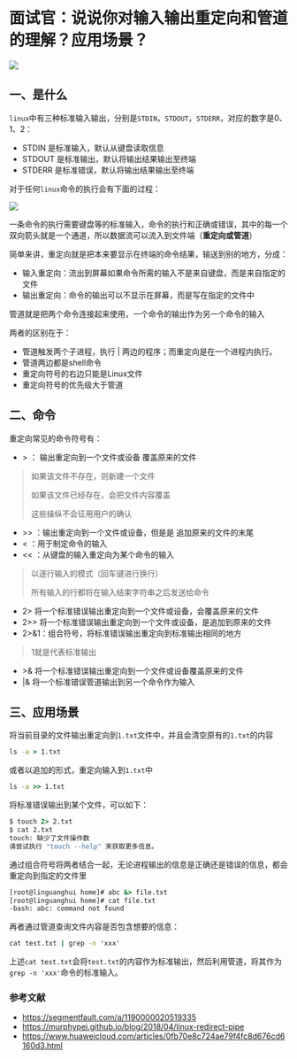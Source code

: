 # 面试官：说说你对输入输出重定向和管道的理解？应用场景？



 ![](https://www.oss.tuwei.site/blogsImgs/fe/1036dde0-0634-11ec-a752-75723a64e8f5.png)

## 一、是什么

`linux`中有三种标准输入输出，分别是`STDIN`，`STDOUT`，`STDERR`，对应的数字是0、1、2：

- STDIN 是标准输入，默认从键盘读取信息
- STDOUT 是标准输出，默认将输出结果输出至终端
- STDERR 是标准错误，默认将输出结果输出至终端

对于任何`linux`命令的执行会有下面的过程：

 ![](https://www.oss.tuwei.site/blogsImgs/fe/1a57caf0-0634-11ec-8e64-91fdec0f05a1.png)

一条命令的执行需要键盘等的标准输入，命令的执行和正确或错误，其中的每一个双向箭头就是一个通道，所以数据流可以流入到文件端（**重定向或管道**）

简单来讲，重定向就是把本来要显示在终端的命令结果，输送到别的地方，分成：

- 输入重定向：流出到屏幕如果命令所需的输入不是来自键盘，而是来自指定的文件
- 输出重定向：命令的输出可以不显示在屏幕，而是写在指定的文件中

管道就是把两个命令连接起来使用，一个命令的输出作为另一个命令的输入

两者的区别在于：

- 管道触发两个子进程，执行 | 两边的程序；而重定向是在一个进程内执行。
- 管道两边都是shell命令
- 重定向符号的右边只能是Linux文件
- 重定向符号的优先级大于管道



## 二、命令

重定向常见的命令符号有：

- \> ： 输出重定向到一个文件或设备 覆盖原来的文件

> 如果该文件不存在，则新建一个文件
>
> 如果该文件已经存在，会把文件内容覆盖
>
> 这些操纵不会征用用户的确认

- \>> ：输出重定向到一个文件或设备，但是是 追加原来的文件的末尾
- <  ：用于制定命令的输入
- << ：从键盘的输入重定向为某个命令的输入

> 以逐行输入的模式（回车键进行换行）
>
> 所有输入的行都将在输入结束字符串之后发送给命令

- 2> 将一个标准错误输出重定向到一个文件或设备，会覆盖原来的文件
- 2>> 将一个标准错误输出重定向到一个文件或设备，是追加到原来的文件
- 2>&1：组合符号，将标准错误输出重定向到标准输出相同的地方

> 1就是代表标准输出

- \>& 将一个标准错误输出重定向到一个文件或设备覆盖原来的文件
- |& 将一个标准错误管道输出到另一个命令作为输入



## 三、应用场景

将当前目录的文件输出重定向到`1.txt`文件中，并且会清空原有的`1.txt`的内容

```cmd
ls -a > 1.txt
```

或者以追加的形式，重定向输入到`1.txt`中

```cmd
ls -a >> 1.txt
```

将标准错误输出到某个文件，可以如下：

```cmd
$ touch 2> 2.txt
$ cat 2.txt
touch: 缺少了文件操作数
请尝试执行 "touch --help" 来获取更多信息。
```

通过组合符号将两者结合一起，无论进程输出的信息是正确还是错误的信息，都会重定向到指定的文件里

```cmd
[root@linguanghui home]# abc &> file.txt
[root@linguanghui home]# cat file.txt 
-bash: abc: command not found
```

再者通过管道查询文件内容是否包含想要的信息：

```cmd
cat test.txt | grep -n 'xxx'
```

上述`cat test.txt`会将`test.txt`的内容作为标准输出，然后利用管道，将其作为`grep -n 'xxx'`命令的标准输入。



### 参考文献

- https://segmentfault.com/a/1190000020519335
- https://murphypei.github.io/blog/2018/04/linux-redirect-pipe
- https://www.huaweicloud.com/articles/0fb70e8c724ae79f4fc8d676cd6160d3.html